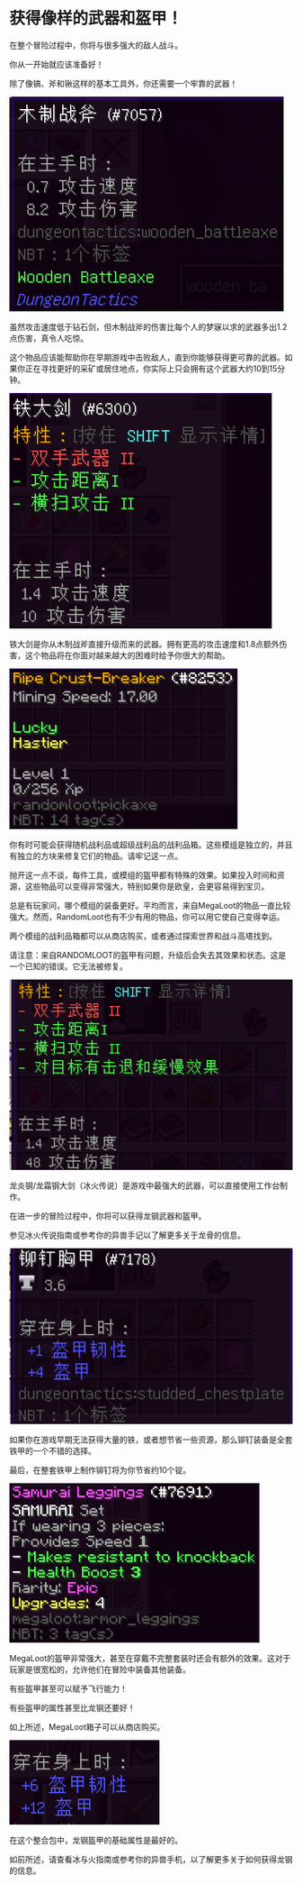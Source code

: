 # 获得像样的武器和盔甲！

在整个冒险过程中，你将与很多强大的敌人战斗。

你从一开始就应该准备好！

除了像镐、斧和锹这样的基本工具外，你还需要一个牢靠的武器！

![在你得到铁之前，这是最重要的东西](woodaxe.png)

虽然攻击速度低于钻石剑，但木制战斧的伤害比每个人的梦寐以求的武器多出1.2点伤害，真令人吃惊。

这个物品应该能帮助你在早期游戏中击败敌人，直到你能够获得更可靠的武器。如果你正在寻找更好的采矿或居住地点，你实际上只会拥有这个武器大约10到15分钟。

![你在之后的游戏中的战斗武器](irongreatsword.png)

铁大剑是你从木制战斧直接升级而来的武器。拥有更高的攻击速度和1.8点额外伤害，这个物品将在你面对越来越大的困难时给予你很大的帮助。

![通过战利品袋获得的稿子](randomlootpickaxe.png)

你有时可能会获得随机战利品或超级战利品的战利品箱。这些模组是独立的，并且有独立的方块来修复它们的物品。请牢记这一点。

抛开这一点不谈，每件工具，或模组的盔甲都有特殊的效果。如果投入时间和资源，这些物品可以变得非常强大，特别如果你是欧皇，会更容易得到宝贝。

总是有玩家问，哪个模组的装备更好。平均而言，来自MegaLoot的物品一直比较强大。然而，RandomLoot也有不少有用的物品，你可以用它使自己变得幸运。

两个模组的战利品箱都可以从商店购买，或者通过探索世界和战斗高塔找到。

请注意：来自RANDOMLOOT的盔甲有问题，升级后会失去其效果和状态。这是一个已知的错误。它无法被修复。

![按默认的属性和效果计算，游戏中最好的武器](dragonsteelgreatsword.png)

龙炎钢/龙霜钢大剑（冰火传说）是游戏中最强大的武器，可以直接使用工作台制作。

在进一步的冒险过程中，你将可以获得龙钢武器和盔甲。

参见冰火传说指南或参考你的异兽手记以了解更多关于龙骨的信息。

![铆钉盔甲在游戏早期非常有效，可以为你省一些铁！](studdedleather.png)

如果你在游戏早期无法获得大量的铁，或者想节省一些资源，那么铆钉装备是全套铁甲的一个不错的选择。

最后，在整套铁甲上制作铆钉将为你节省约10个锭。

![一件来自传奇MegaLoot战利品箱的幸运盔甲](megalootarmor.png)

MegaLoot的盔甲非常强大，甚至在穿戴不完整套装时还会有额外的效果。这对于玩家是很宽松的，允许他们在冒险中装备其他装备。

有些盔甲甚至可以赋予飞行能力！

有些盔甲的属性甚至比龙钢还要好！

如上所述，MegaLoot箱子可以从商店购买。

![龙钢胸甲的基础数据](dragonsteelarmor.png)

在这个整合包中，龙钢盔甲的基础属性是最好的。

如前所述，请查看冰与火指南或参考你的异兽手机，以了解更多关于如何获得龙钢的信息。







